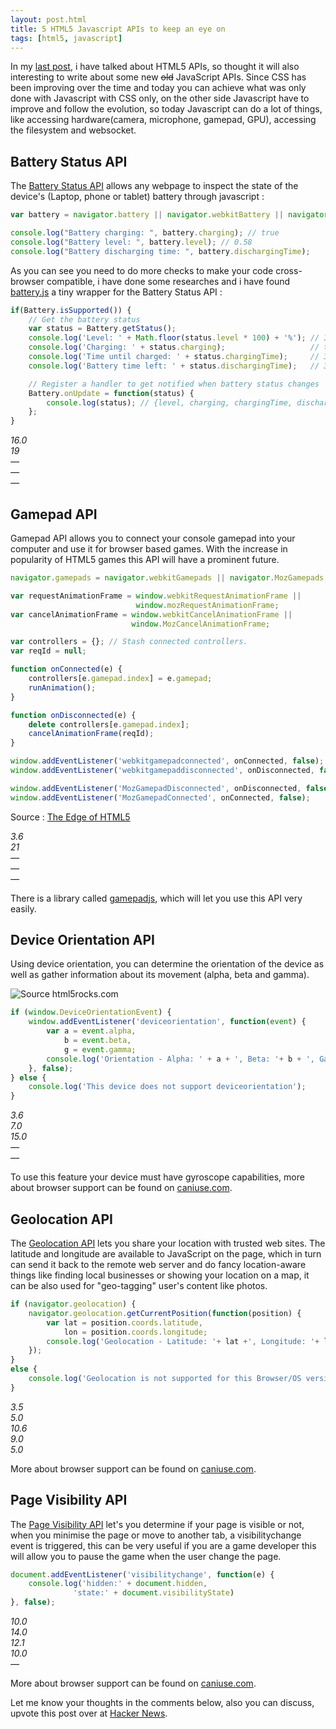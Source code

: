 ```yaml
---
layout: post.html
title: 5 HTML5 Javascript APIs to keep an eye on
tags: [html5, javascript]
---
```

In my [last post][0], i have talked about HTML5 APIs, so thought it will also interesting to write about some new <strike>old</strike> JavaScript APIs. Since CSS has been improving over the time and today you can achieve what was only done with Javascript with CSS only, on the other side Javascript have to improve and follow the evolution, so today Javascript can do a lot of things, like accessing hardware(camera, microphone, gamepad, GPU), accessing the filesystem and websocket.

## Battery Status API
The [Battery Status API][1] allows any webpage to inspect the state of the device's (Laptop, phone or tablet) battery through javascript :

``` js
var battery = navigator.battery || navigator.webkitBattery || navigator.mozBattery

console.log("Battery charging: ", battery.charging); // true
console.log("Battery level: ", battery.level); // 0.58
console.log("Battery discharging time: ", battery.dischargingTime);
```
As you can see you need to do more checks to make your code cross-browser compatible, i have done some researches and i have found [battery.js][3] a tiny wrapper for the Battery Status API :

``` js
if(Battery.isSupported()) {
    // Get the battery status
    var status = Battery.getStatus();
    console.log('Level: ' + Math.floor(status.level * 100) + '%'); // 30%
    console.log('Charging: ' + status.charging);                   // true
    console.log('Time until charged: ' + status.chargingTime);     // 3600 (seconds) or Infinity
    console.log('Battery time left: ' + status.dischargingTime);   // 3600 (seconds) or Infinity

    // Register a handler to get notified when battery status changes
    Battery.onUpdate = function(status) {
        console.log(status); // {level, charging, chargingTime, dischargingTime}
    };
}
```
<div class="browser-support">
    <dfn title="firefox"><div>16.0</div></dfn>
    <dfn title="chrome"><div>19</div></dfn>
    <dfn title="opera" class="unsupported"><div>—</div></dfn>
    <dfn title="ie" class="unsupported"><div>—</div></dfn>
    <dfn title="safari" class="unsupported"><div>—</div></dfn>
</div>

## Gamepad API

Gamepad API allows you to connect your console gamepad into your computer and use it for browser based games. With the increase in popularity of HTML5 games this API will have a prominent future.

``` js
navigator.gamepads = navigator.webkitGamepads || navigator.MozGamepads;

var requestAnimationFrame = window.webkitRequestAnimationFrame ||
                            window.mozRequestAnimationFrame;
var cancelAnimationFrame = window.webkitCancelAnimationFrame ||
                           window.MozCancelAnimationFrame;

var controllers = {}; // Stash connected controllers.
var reqId = null;

function onConnected(e) {
    controllers[e.gamepad.index] = e.gamepad;
    runAnimation();
}

function onDisconnected(e) {
    delete controllers[e.gamepad.index];
    cancelAnimationFrame(reqId);
}

window.addEventListener('webkitgamepadconnected', onConnected, false);
window.addEventListener('webkitgamepaddisconnected', onDisconnected, false);

window.addEventListener('MozGamepadDisconnected', onDisconnected, false);
window.addEventListener('MozGamepadConnected', onConnected, false);
```
Source : [The Edge of HTML5][12]

<div class="browser-support">
    <dfn title="firefox"><div>3.6</div></dfn>
    <dfn title="chrome"><div>21</div></dfn>
    <dfn title="opera" class="unsupported"><div>—</div></dfn>
    <dfn title="ie" class="unsupported"><div>—</div></dfn>
    <dfn title="safari" class="unsupported"><div>—</div></dfn>
</div>

There is a library called [gamepadjs][9], which will let you use this API very easily.

## Device Orientation API

Using device orientation, you can determine the orientation of the device as well as gather information about its movement (alpha, beta and gamma).

![Source html5rocks.com](/assets/posts/deviceorientation.png)


``` js
if (window.DeviceOrientationEvent) {
    window.addEventListener('deviceorientation', function(event) {
        var a = event.alpha,
            b = event.beta,
            g = event.gamma;
        console.log('Orientation - Alpha: ' + a + ', Beta: '+ b + ', Gamma: ' + g);
    }, false);
} else {
    console.log('This device does not support deviceorientation');
}
```

<div class="browser-support">
    <dfn title="firefox"><div>3.6</div></dfn>
    <dfn title="chrome"><div>7.0</div></dfn>
    <dfn title="opera"><div>15.0</div></dfn>
    <dfn title="ie" class="unsupported"><div>—</div></dfn>
    <dfn title="safari" class="unsupported"><div>—</div></dfn>
</div>

To use this feature your device must have gyroscope capabilities, more about browser support can be found on [caniuse.com][4].


## Geolocation API

The [Geolocation API][6] lets you share your location with trusted web sites. The latitude and longitude are available to JavaScript on the page, which in turn can send it back to the remote web server and do fancy location-aware things like finding local businesses or showing your location on a map, it can be also used for "geo-tagging" user's content like photos.

```js
if (navigator.geolocation) {
    navigator.geolocation.getCurrentPosition(function(position) {
        var lat = position.coords.latitude,
            lon = position.coords.longitude;
        console.log('Geolocation - Latitude: '+ lat +', Longitude: '+ lon);
    });
}
else {
    console.log('Geolocation is not supported for this Browser/OS version yet.');
}
```

<div class="browser-support">
    <dfn title="firefox"><div>3.5</div></dfn>
    <dfn title="chrome"><div>5.0</div></dfn>
    <dfn title="opera"><div>10.6</div></dfn>
    <dfn title="ie"><div>9.0</div></dfn>
    <dfn title="safari"><div>5.0</div></dfn>
</div>

More about browser support can be found on [caniuse.com][5].

## Page Visibility API

The [Page Visibility API][7] let's you determine if your page is visible or not, when you minimise the page or move to another tab, a visibilitychange event is triggered, this can be very useful if you are a game developer this will allow you to pause the game when the user change the page.

```js
document.addEventListener('visibilitychange', function(e) {
    console.log('hidden:' + document.hidden,
              'state:' + document.visibilityState)
}, false);
```

<div class="browser-support">
    <dfn title="firefox"><div>10.0</div></dfn>
    <dfn title="chrome"><div>14.0</div></dfn>
    <dfn title="opera"><div>12.1</div></dfn>
    <dfn title="ie"><div>10.0</div></dfn>
    <dfn title="safari" class="unsupported"><div>—</div></dfn>
</div>

More about browser support can be found on [caniuse.com][8].

Let me know your thoughts in the comments below, also you can discuss, upvote this post over at [Hacker News][10].

[0]: http://daker.me/2013/05/5-html5-features-you-need-to-know.html
[1]: http://www.w3.org/TR/battery-status/
[3]: https://github.com/pstadler/battery.js/
[2]: https://github.com/sgraham/gamepad.js/
[4]: http://caniuse.com/deviceorientation
[5]: http://caniuse.com/geolocation
[6]: http://dev.w3.org/geo/api/
[7]: http://www.w3.org/TR/page-visibility/
[8]: http://caniuse.com/pagevisibility
[9]: http://www.gamepadjs.com/
[10]: https://news.ycombinator.com/item?id=5809719
[12]: https://html5-demos.appspot.com/static/html5-therealbleedingedge/template/index.html#27